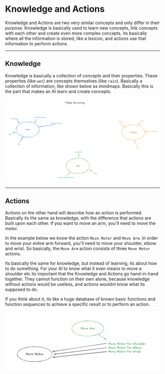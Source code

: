 # Knowledge and Actions

Knowledge and Actions are two very similar concepts and only differ in their purpose. Knowledge is basically used to learn new concepts, link concepts with each other and create even more complex concepts. Its basically where all the information is stored, like a lexicon, and actions use that information to perform actions.

------

## Knowledge

Knowledge is basically a collection of concepts and their properties. These properties (like `wet`) are concepts themselves (like `rain`). Basically a collection of information, like shown below as mindmaps. Basically this is the part that makes an AI learn and create concepts.

![image-20251003231642942](./assets/image-20251003231642942-1759528833249-1.png)

------

## Actions

Actions on the other hand will describe how an action is performed. Basically its the same as knowledge, with the difference that actions are built upon each other. If you want to move an arm, you'll need to move the motor. 

In the example below we know the action `Move Motor` and `Move Arm`. In order to move your entire arm forward, you'll need to move your shoulder, elbow and wrist. So basically, the `Move Arm` action consists of three `Move Motor` actions. 

Its basically the same for knowledge, but instead of learning, its about how to do something. For your AI to know what it even means to move a shoulder etc its important that the Knowledge and Actions go hand-in-hand together. They cannot function on their own alone, because knowledge without actions would be useless, and actions wouldnt know what its supposed to do.

If you think about it, its like a huge database of known basic functions and function sequences to achieve a specific result or to perform an action.

![image-20251004001030952](./assets/image-20251004001030952.png)